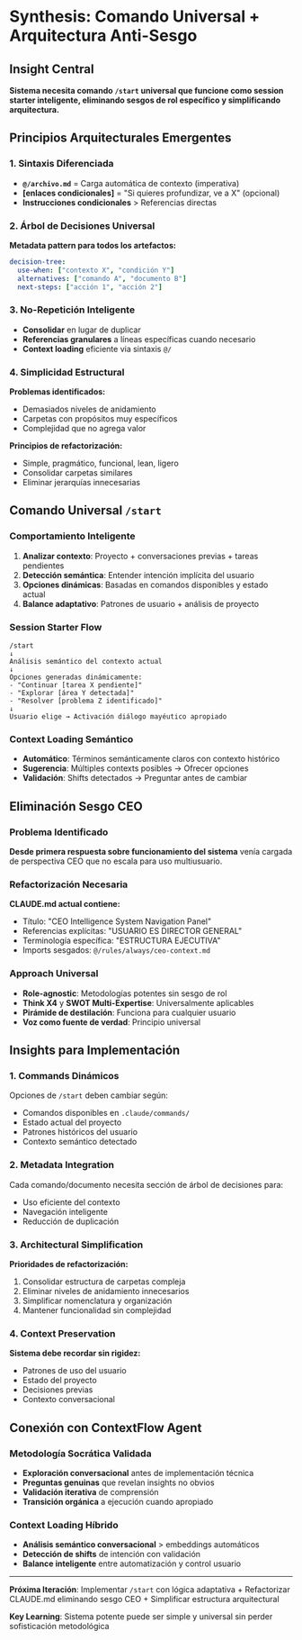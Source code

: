 # Synthesis: Comando Universal + Arquitectura Anti-Sesgo

## Insight Central
**Sistema necesita comando `/start` universal que funcione como session starter inteligente, eliminando sesgos de rol específico y simplificando arquitectura.**

## Principios Arquitecturales Emergentes

### 1. Sintaxis Diferenciada
- **`@/archivo.md`** = Carga automática de contexto (imperativa)
- **[enlaces condicionales]** = "Si quieres profundizar, ve a X" (opcional)
- **Instrucciones condicionales** > Referencias directas

### 2. Árbol de Decisiones Universal
**Metadata pattern para todos los artefactos:**
```yaml
decision-tree:
  use-when: ["contexto X", "condición Y"]
  alternatives: ["comando A", "documento B"]
  next-steps: ["acción 1", "acción 2"]
```

### 3. No-Repetición Inteligente
- **Consolidar** en lugar de duplicar
- **Referencias granulares** a líneas específicas cuando necesario
- **Context loading** eficiente via sintaxis `@/`

### 4. Simplicidad Estructural
**Problemas identificados:**
- Demasiados niveles de anidamiento
- Carpetas con propósitos muy específicos
- Complejidad que no agrega valor

**Principios de refactorización:**
- Simple, pragmático, funcional, lean, ligero
- Consolidar carpetas similares
- Eliminar jerarquías innecesarias

## Comando Universal `/start`

### Comportamiento Inteligente
1. **Analizar contexto**: Proyecto + conversaciones previas + tareas pendientes
2. **Detección semántica**: Entender intención implícita del usuario
3. **Opciones dinámicas**: Basadas en comandos disponibles y estado actual
4. **Balance adaptativo**: Patrones de usuario + análisis de proyecto

### Session Starter Flow
```
/start
↓
Análisis semántico del contexto actual
↓
Opciones generadas dinámicamente:
- "Continuar [tarea X pendiente]"
- "Explorar [área Y detectada]" 
- "Resolver [problema Z identificado]"
↓
Usuario elige → Activación diálogo mayéutico apropiado
```

### Context Loading Semántico
- **Automático**: Términos semánticamente claros con contexto histórico
- **Sugerencia**: Múltiples contexts posibles → Ofrecer opciones
- **Validación**: Shifts detectados → Preguntar antes de cambiar

## Eliminación Sesgo CEO

### Problema Identificado
**Desde primera respuesta sobre funcionamiento del sistema** venía cargada de perspectiva CEO que no escala para uso multiusuario.

### Refactorización Necesaria
**CLAUDE.md actual contiene:**
- Título: "CEO Intelligence System Navigation Panel"
- Referencias explícitas: "USUARIO ES DIRECTOR GENERAL"
- Terminología específica: "ESTRUCTURA EJECUTIVA"
- Imports sesgados: `@/rules/always/ceo-context.md`

### Approach Universal
- **Role-agnostic**: Metodologías potentes sin sesgo de rol
- **Think X4** y **SWOT Multi-Expertise**: Universalmente aplicables
- **Pirámide de destilación**: Funciona para cualquier usuario
- **Voz como fuente de verdad**: Principio universal

## Insights para Implementación

### 1. Commands Dinámicos
Opciones de `/start` deben cambiar según:
- Comandos disponibles en `.claude/commands/`
- Estado actual del proyecto
- Patrones históricos del usuario
- Contexto semántico detectado

### 2. Metadata Integration
Cada comando/documento necesita sección de árbol de decisiones para:
- Uso eficiente del contexto
- Navegación inteligente
- Reducción de duplicación

### 3. Architectural Simplification
**Prioridades de refactorización:**
1. Consolidar estructura de carpetas compleja
2. Eliminar niveles de anidamiento innecesarios
3. Simplificar nomenclatura y organización
4. Mantener funcionalidad sin complejidad

### 4. Context Preservation
**Sistema debe recordar sin rigidez:**
- Patrones de uso del usuario
- Estado del proyecto
- Decisiones previas
- Contexto conversacional

## Conexión con ContextFlow Agent

### Metodología Socrática Validada
- **Exploración conversacional** antes de implementación técnica
- **Preguntas genuinas** que revelan insights no obvios
- **Validación iterativa** de comprensión
- **Transición orgánica** a ejecución cuando apropiado

### Context Loading Híbrido
- **Análisis semántico conversacional** > embeddings automáticos
- **Detección de shifts** de intención con validación
- **Balance inteligente** entre automatización y control usuario

---

**Próxima Iteración**: Implementar `/start` con lógica adaptativa + Refactorizar CLAUDE.md eliminando sesgo CEO + Simplificar estructura arquitectural

**Key Learning**: Sistema potente puede ser simple y universal sin perder sofisticación metodológica